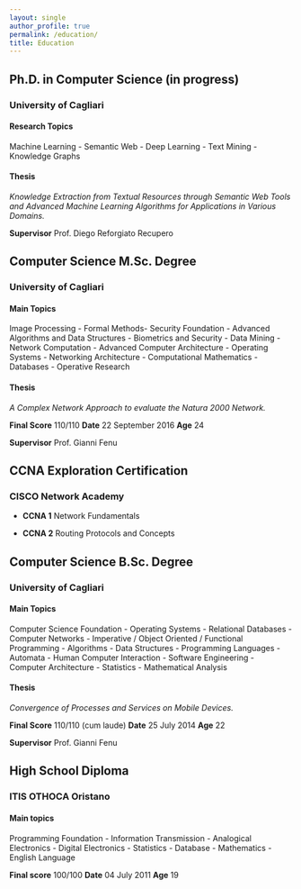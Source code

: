 ```yaml
---
layout: single
author_profile: true
permalink: /education/
title: Education
---
```


## Ph.D. in Computer Science (in progress)
### University of Cagliari
#### Research Topics

Machine Learning - Semantic Web - Deep Learning - Text Mining - Knowledge Graphs

#### Thesis

*Knowledge Extraction from Textual Resources through Semantic Web Tools and Advanced Machine Learning Algorithms for Applications in Various Domains.*

**Supervisor** Prof. Diego Reforgiato Recupero


## Computer Science M.Sc. Degree
### University of Cagliari
#### Main Topics

Image Processing - Formal Methods- Security Foundation - Advanced Algorithms and Data Structures - Biometrics and Security - Data Mining - Network Computation - Advanced Computer Architecture - Operating Systems - Networking Architecture - Computational Mathematics - Databases - Operative Research

#### Thesis 

*A Complex Network Approach to evaluate the Natura 2000 Network.* 

**Final Score** 110/110 **Date** 22 September 2016 **Age** 24

**Supervisor** Prof. Gianni Fenu 

## CCNA Exploration Certification
### CISCO Network Academy

- **CCNA 1** Network Fundamentals

- **CCNA 2** Routing Protocols and Concepts

## Computer Science B.Sc. Degree
### University of Cagliari 
#### Main Topics

Computer Science Foundation - Operating Systems - Relational Databases - Computer Networks - Imperative / Object Oriented / Functional Programming - Algorithms - Data Structures - Programming Languages - Automata - Human Computer Interaction - Software Engineering - Computer Architecture - Statistics - Mathematical Analysis

#### Thesis

*Convergence of Processes and Services on Mobile Devices.*

**Final Score** 110/110 (cum laude) **Date** 25 July 2014 **Age** 22 

**Supervisor** Prof. Gianni Fenu

## High School Diploma
### ITIS OTHOCA Oristano
#### Main topics

Programming Foundation - Information Transmission - Analogical Electronics - Digital Electronics - Statistics - Database - Mathematics - English Language

**Final score** 100/100   **Date** 04 July 2011 **Age** 19

